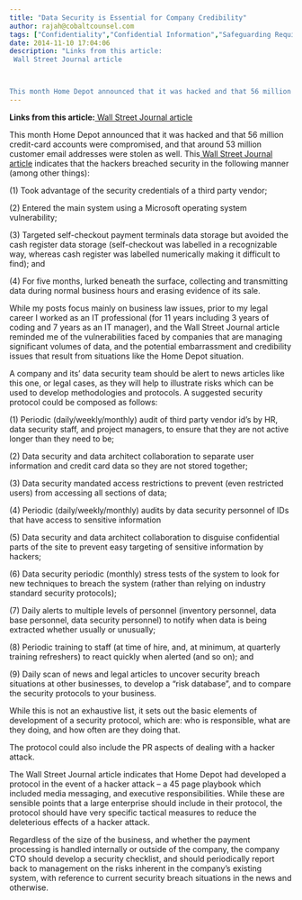 ```yaml
---
title: "Data Security is Essential for Company Credibility"
author: rajah@cobaltcounsel.com
tags: ["Confidentiality","Confidential Information","Safeguarding Requirements","Long Form","Technology","Commercial Activities","Confidentiality Agreement","Rajah"]
date: 2014-11-10 17:04:06
description: "Links from this article:
 Wall Street Journal article



This month Home Depot announced that it was hacked and that 56 million credit..."
---
```


**Links from this article:**[ Wall Street Journal article](http://online.wsj.com/articles/home-depot-hackers-used-password-stolen-from-vendor-1415309282)

This month Home Depot announced that it was hacked and that 56 million credit-card accounts were compromised, and that around 53 million customer email addresses were stolen as well.  This[ Wall Street Journal article](http://online.wsj.com/articles/home-depot-hackers-used-password-stolen-from-vendor-1415309282) indicates that the hackers breached security in the following manner (among other things):

(1)    Took advantage of the security credentials of a third party vendor;

(2)    Entered the main system using a Microsoft operating system vulnerability;

(3)    Targeted self-checkout payment terminals data storage but avoided the cash register data storage (self-checkout was labelled in a recognizable way, whereas cash register was labelled numerically making it difficult to find); and

(4)    For five months, lurked beneath the surface, collecting and transmitting data during normal business hours and erasing evidence of its sale.

While my posts focus mainly on business law issues, prior to my legal career I worked as an IT professional (for 11 years including 3 years of coding and 7 years as an IT manager), and the Wall Street Journal article reminded me of the vulnerabilities faced by companies that are managing significant volumes of data, and the potential embarrassment and credibility issues that result from situations like the Home Depot situation.

A company and its’ data security team should be alert to news articles like this one, or legal cases, as they will help to illustrate risks which can be used to develop methodologies and protocols.  A suggested security protocol could be composed as follows:

(1)    Periodic (daily/weekly/monthly) audit of third party vendor id’s by HR, data security staff, and project managers, to ensure that they are not active longer than they need to be;

(2)    Data security and data architect collaboration to separate user information and credit card data so they are not stored together;

(3)    Data security mandated access restrictions to prevent (even restricted users) from accessing all sections of data;

(4)    Periodic (daily/weekly/monthly) audits by data security personnel of IDs that have access to sensitive information

(5)    Data security and data architect collaboration to disguise confidential parts of the site to prevent easy targeting of sensitive information by hackers;

(6)    Data security periodic (monthly) stress tests of the system to look for new techniques to breach the system (rather than relying on industry standard security protocols);

(7)    Daily alerts to multiple levels of personnel (inventory personnel, data base personnel, data security personnel) to notify when data is being extracted whether usually or unusually;

(8)    Periodic training to staff (at time of hire, and, at minimum, at quarterly training refreshers) to react quickly when alerted (and so on); and

(9)    Daily scan of news and legal articles to uncover security breach situations at other businesses, to develop a “risk database”, and to compare the security protocols to your business.

While this is not an exhaustive list, it sets out the basic elements of development of a security protocol, which are:  who is responsible, what are they doing, and how often are they doing that.

The protocol could also include the PR aspects of dealing with a hacker attack.

The Wall Street Journal article indicates that Home Depot had developed a protocol in the event of a hacker attack – a 45 page playbook which included media messaging, and executive responsibilities.  While these are sensible points that a large enterprise should include in their protocol, the protocol should have very specific tactical measures to reduce the deleterious effects of a hacker attack.

Regardless of the size of the business, and whether the payment processing is handled internally or outside of the company, the company CTO should develop a security checklist, and should periodically report back to management on the risks inherent in the company’s existing system, with reference to current security breach situations in the news and otherwise.

 